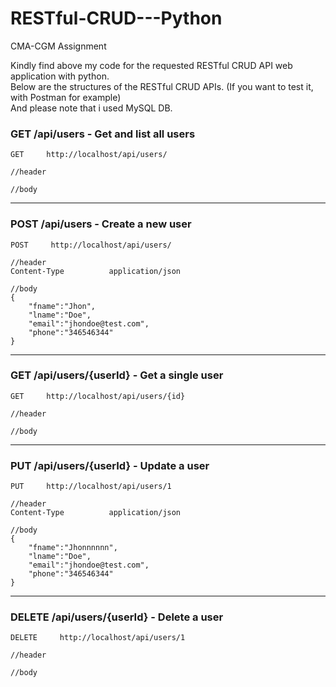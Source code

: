 # RESTful-CRUD---Python
CMA-CGM Assignment

Kindly find above my code for the requested RESTful CRUD API web application with python.<br>
Below are the structures of the RESTful CRUD APIs. (If you want to test it, with Postman for example)<br>
And please note that i used MySQL DB.


### GET /api/users  -  Get and list all users
```
GET     http://localhost/api/users/

//header

//body

```
___
### POST /api/users  -  Create a new user
```
POST     http://localhost/api/users/

//header
Content-Type          application/json

//body
{
	"fname":"Jhon",
	"lname":"Doe",
	"email":"jhondoe@test.com",
	"phone":"346546344"
}
```
___
### GET /api/users/{userId}  -  Get a single user
```
GET     http://localhost/api/users/{id}

//header

//body

```
___
### PUT /api/users/{userId}   -  Update a user
```
PUT     http://localhost/api/users/1

//header
Content-Type          application/json

//body
{
	"fname":"Jhonnnnnn",
	"lname":"Doe",
	"email":"jhondoe@test.com",
	"phone":"346546344"
}
```
___
### DELETE /api/users/{userId}  -  Delete a user
```
DELETE     http://localhost/api/users/1

//header

//body

```
